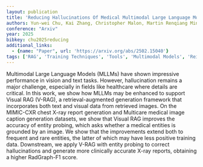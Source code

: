 ```yaml
---
layout: publication
title: 'Reducing Hallucinations Of Medical Multimodal Large Language Models With Visual Retrieval-augmented Generation'
authors: Yun-wei Chu, Kai Zhang, Christopher Malon, Martin Renqiang Min
conference: "Arxiv"
year: 2025
bibkey: chu2025reducing
additional_links:
  - {name: "Paper", url: 'https://arxiv.org/abs/2502.15040'}
tags: ['RAG', 'Training Techniques', 'Tools', 'Multimodal Models', 'Reinforcement Learning']
---
```

Multimodal Large Language Models (MLLMs) have shown impressive performance in
vision and text tasks. However, hallucination remains a major challenge,
especially in fields like healthcare where details are critical. In this work,
we show how MLLMs may be enhanced to support Visual RAG (V-RAG), a
retrieval-augmented generation framework that incorporates both text and visual
data from retrieved images. On the MIMIC-CXR chest X-ray report generation and
Multicare medical image caption generation datasets, we show that Visual RAG
improves the accuracy of entity probing, which asks whether a medical entities
is grounded by an image. We show that the improvements extend both to frequent
and rare entities, the latter of which may have less positive training data.
Downstream, we apply V-RAG with entity probing to correct hallucinations and
generate more clinically accurate X-ray reports, obtaining a higher RadGraph-F1
score.
